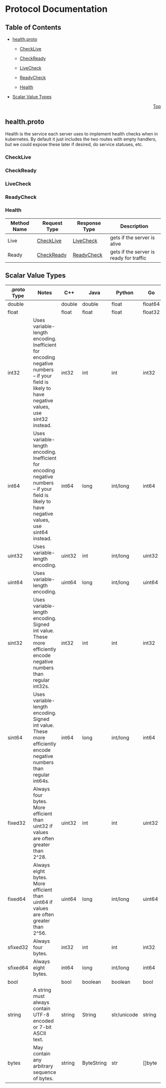 # Protocol Documentation
<a name="top"></a>

## Table of Contents

- [health.proto](#health.proto)
    - [CheckLive](#redsail.bosn.CheckLive)
    - [CheckReady](#redsail.bosn.CheckReady)
    - [LiveCheck](#redsail.bosn.LiveCheck)
    - [ReadyCheck](#redsail.bosn.ReadyCheck)
  
    - [Health](#redsail.bosn.Health)
  
- [Scalar Value Types](#scalar-value-types)



<a name="health.proto"></a>
<p align="right"><a href="#top">Top</a></p>

## health.proto
Health is the service each server uses to implement health  checks when in kubernetes.
By default it just includes the two routes with empty handlers, but we could expose these
later if desired, do service statuses, etc.


<a name="redsail.bosn.CheckLive"></a>

### CheckLive







<a name="redsail.bosn.CheckReady"></a>

### CheckReady







<a name="redsail.bosn.LiveCheck"></a>

### LiveCheck







<a name="redsail.bosn.ReadyCheck"></a>

### ReadyCheck






 

 

 


<a name="redsail.bosn.Health"></a>

### Health


| Method Name | Request Type | Response Type | Description |
| ----------- | ------------ | ------------- | ------------|
| Live | [CheckLive](#redsail.bosn.CheckLive) | [LiveCheck](#redsail.bosn.LiveCheck) | gets if the server is alive |
| Ready | [CheckReady](#redsail.bosn.CheckReady) | [ReadyCheck](#redsail.bosn.ReadyCheck) | gets if the server is ready for traffic |

 



## Scalar Value Types

| .proto Type | Notes | C++ | Java | Python | Go | C# | PHP | Ruby |
| ----------- | ----- | --- | ---- | ------ | -- | -- | --- | ---- |
| <a name="double" /> double |  | double | double | float | float64 | double | float | Float |
| <a name="float" /> float |  | float | float | float | float32 | float | float | Float |
| <a name="int32" /> int32 | Uses variable-length encoding. Inefficient for encoding negative numbers – if your field is likely to have negative values, use sint32 instead. | int32 | int | int | int32 | int | integer | Bignum or Fixnum (as required) |
| <a name="int64" /> int64 | Uses variable-length encoding. Inefficient for encoding negative numbers – if your field is likely to have negative values, use sint64 instead. | int64 | long | int/long | int64 | long | integer/string | Bignum |
| <a name="uint32" /> uint32 | Uses variable-length encoding. | uint32 | int | int/long | uint32 | uint | integer | Bignum or Fixnum (as required) |
| <a name="uint64" /> uint64 | Uses variable-length encoding. | uint64 | long | int/long | uint64 | ulong | integer/string | Bignum or Fixnum (as required) |
| <a name="sint32" /> sint32 | Uses variable-length encoding. Signed int value. These more efficiently encode negative numbers than regular int32s. | int32 | int | int | int32 | int | integer | Bignum or Fixnum (as required) |
| <a name="sint64" /> sint64 | Uses variable-length encoding. Signed int value. These more efficiently encode negative numbers than regular int64s. | int64 | long | int/long | int64 | long | integer/string | Bignum |
| <a name="fixed32" /> fixed32 | Always four bytes. More efficient than uint32 if values are often greater than 2^28. | uint32 | int | int | uint32 | uint | integer | Bignum or Fixnum (as required) |
| <a name="fixed64" /> fixed64 | Always eight bytes. More efficient than uint64 if values are often greater than 2^56. | uint64 | long | int/long | uint64 | ulong | integer/string | Bignum |
| <a name="sfixed32" /> sfixed32 | Always four bytes. | int32 | int | int | int32 | int | integer | Bignum or Fixnum (as required) |
| <a name="sfixed64" /> sfixed64 | Always eight bytes. | int64 | long | int/long | int64 | long | integer/string | Bignum |
| <a name="bool" /> bool |  | bool | boolean | boolean | bool | bool | boolean | TrueClass/FalseClass |
| <a name="string" /> string | A string must always contain UTF-8 encoded or 7-bit ASCII text. | string | String | str/unicode | string | string | string | String (UTF-8) |
| <a name="bytes" /> bytes | May contain any arbitrary sequence of bytes. | string | ByteString | str | []byte | ByteString | string | String (ASCII-8BIT) |

